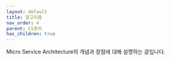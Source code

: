 ```yaml
---
layout: default
title: 알고리즘
nav_order: 4
parent: CS정리
has_children: true
---
```


Micro Service Architecture의 개념과 장점에 대해 설명하는 글입니다.